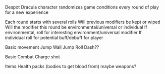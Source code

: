 Despot Dracula character randomizes game conditions every round of play for a new experience

Each round starts with several rolls
	Will previous modifiers be kept or wiped
	Will the modifier this round be environmental/universal or individual
	If environmental, roll for interesting environment/universal modifier
	If individual roll for potential buff/debuff for player

Basic movement
	Jump
	Wall Jump
	Roll
	Dash??

Basic Combat
	Charge shot

Items
	Health packs (bodies to get blood from)
	maybe weapons?
